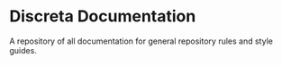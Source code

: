 # Discreta Documentation
A repository of all documentation for general repository rules and style guides.